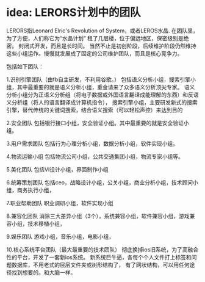 # idea: LERORS计划中的团队

LERORS指Leonard Elric's Revolution of System，或者LEROS水晶.
在团队里，为了方便，人们称它为“水晶计划”
租了几层楼，位于偏远地区，保密级别是绝密。
封闭式开发，而且是长时间。
当然不止是初创阶段，后续维护阶段仍然维持这些小组运作。慢慢就发展成了固定的公司维护团队，而且是核心竞争力。

包括如下团队：

1.识别引擎团队（由fb自主研发，不利用谷歌。）
包括语义分析小组，搜索引擎小组，其中最重要的就是语义分析小组，重金请来了众多语义分析顶尖专家。
语义分析小组分为正语义分析组（将电子数据或外国语言翻译成能理解的东西）和反语义分析组（将人的语言翻译成计算机指令），
搜索引擎小组，主要研发新式的搜索引擎，替代传统的关键词搜索，结合语义搜索（可以轻松声控）来达到目的


2.安全团队
包括银行接口小组，安全验证小组。其中最重要的就是安全验证小组。

3.用户需求团队
包括行为心理分析小组，数据分析小组，软件实现小组。

4.物流运输小组
包括物流公司小组，公共交通集团小组，物流专家小组等。

5.美化团队
包括VI设计小组，界面制作小组

6.统筹策划团队
包括ceo，战略设计小组，公关小组，商业分析小组，技术顾问小组，商务执行小组，

7.职业帮助团队
职业调研小组，软件实现小组

8.兼容化团队
消除三大差异小组（3个），系统兼容小组，软件兼容小组，游戏兼容小组，技术移植小组，

9.娱乐团队
游戏小组，音乐小组，电影小组，

10.核心系统平台团队（最大最重要的技术团队）
彻底换掉ios旧系统，为了高融合性的平台，开发了一套新ios系统。
新系统巨牛逼，各每个个人文件打上标签和问题数据库，不用老式的层层文件夹或树形结构了，
有了网状结构，可以用任何途径找到想要的。和大脑一样。
